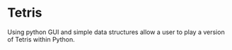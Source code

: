 # Tetris
Using python GUI and simple data structures allow a user to play a version of Tetris within Python.
